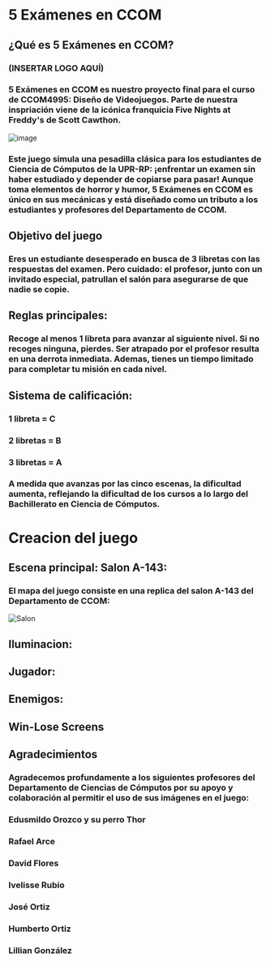 # 5 Exámenes en CCOM

## ¿Qué es 5 Exámenes en CCOM?

### (INSERTAR LOGO AQUÍ)

### 5 Exámenes en CCOM es nuestro proyecto final para el curso de CCOM4995: Diseño de Videojuegos. Parte de nuestra inspriación viene de la icónica franquicia Five Nights at Freddy's de Scott Cawthon.

![image](https://github.com/user-attachments/assets/f9a7dfb9-efb6-4a2f-aab8-ba2999ad24d0)

### Este juego simula una pesadilla clásica para los estudiantes de Ciencia de Cómputos de la UPR-RP: ¡enfrentar un examen sin haber estudiado y depender de copiarse para pasar! Aunque toma elementos de horror y humor, 5 Exámenes en CCOM es único en sus mecánicas y está diseñado como un tributo a los estudiantes y profesores del Departamento de CCOM.

## Objetivo del juego
### Eres un estudiante desesperado en busca de 3 libretas con las respuestas del examen. Pero cuidado: el profesor, junto con un invitado especial, patrullan el salón para asegurarse de que nadie se copie.

## Reglas principales:
### Recoge al menos 1 libreta para avanzar al siguiente nivel. Si no recoges ninguna, pierdes. Ser atrapado por el profesor resulta en una derrota inmediata. Ademas, tienes un tiempo limitado para completar tu misión en cada nivel.

## Sistema de calificación:
### 1 libreta = C
### 2 libretas = B
### 3 libretas = A
### A medida que avanzas por las cinco escenas, la dificultad aumenta, reflejando la dificultad de los cursos a lo largo del Bachillerato en Ciencia de Cómputos.

# Creacion del juego
## Escena principal: Salon A-143: 
### El mapa del juego consiste en una replica del salon A-143 del Departamento de CCOM: 
![Salon](https://github.com/user-attachments/assets/f44e5be1-1298-416e-8b57-b47024ff8575)
## 
## Iluminacion:
## Jugador:
## Enemigos:
## Win-Lose Screens

## Agradecimientos
### Agradecemos profundamente a los siguientes profesores del Departamento de Ciencias de Cómputos por su apoyo y colaboración al permitir el uso de sus imágenes en el juego:
### Edusmildo Orozco y su perro Thor
### Rafael Arce
### David Flores
### Ivelisse Rubio
### José Ortiz
### Humberto Ortiz
### Lillian González
